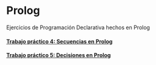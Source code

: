 # Prolog
Ejercicios de Programación Declarativa hechos en Prolog

#### [Trabajo práctico 4: Secuencias en Prolog](./GuiasPracticas/GuiaPractica4.md)
#### [Trabajo práctico 5: Decisiones en Prolog](./GuiasPracticas/GuiaPractica5.md)

